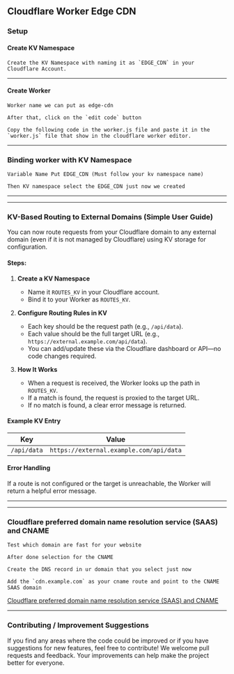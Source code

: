 ## Cloudflare Worker Edge CDN

### Setup

#### Create KV Namespace

```
Create the KV Namespace with naming it as `EDGE_CDN` in your Cloudflare Account.
```

---

#### Create Worker

```
Worker name we can put as edge-cdn

After that, click on the `edit code` button

Copy the following code in the worker.js file and paste it in the `worker.js` file that show in the cloudflare worker editor.
```

---

### Binding worker with KV Namespace

```
Variable Name Put EDGE_CDN (Must follow your kv namespace name)

Then KV namespace select the EDGE_CDN just now we created
```

---


---

### KV-Based Routing to External Domains (Simple User Guide)

You can now route requests from your Cloudflare domain to any external domain (even if it is not managed by Cloudflare) using KV storage for configuration.

#### Steps:

1. **Create a KV Namespace**
   - Name it `ROUTES_KV` in your Cloudflare account.
   - Bind it to your Worker as `ROUTES_KV`.

2. **Configure Routing Rules in KV**
   - Each key should be the request path (e.g., `/api/data`).
   - Each value should be the full target URL (e.g., `https://external.example.com/api/data`).
   - You can add/update these via the Cloudflare dashboard or API—no code changes required.

3. **How It Works**
   - When a request is received, the Worker looks up the path in `ROUTES_KV`.
   - If a match is found, the request is proxied to the target URL.
   - If no match is found, a clear error message is returned.

#### Example KV Entry

| Key         | Value                                      |
|-------------|--------------------------------------------|
| `/api/data` | `https://external.example.com/api/data`     |

#### Error Handling
If a route is not configured or the target is unreachable, the Worker will return a helpful error message.

---

---

### Cloudflare preferred domain name resolution service (SAAS) and CNAME

```
Test which domain are fast for your website

After done selection for the CNAME

Create the DNS record in ur domain that you select just now

Add the `cdn.example.com` as your cname route and point to the CNAME SAAS domain
```

[Cloudflare preferred domain name resolution service (SAAS) and CNAME](https://www.baota.me/post-411.html)

---

### Contributing / Improvement Suggestions

If you find any areas where the code could be improved or if you have suggestions for new features, feel free to contribute! We welcome pull requests and feedback. Your improvements can help make the project better for everyone.
